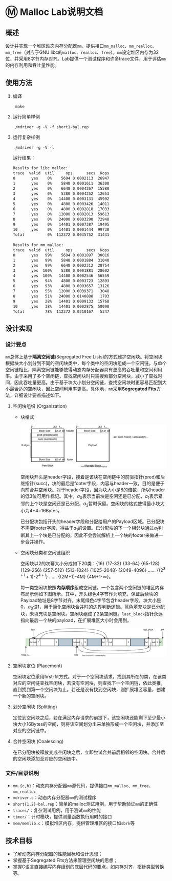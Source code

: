 # :m: Malloc Lab说明文档

## 概述

设计并实现一个堆区动态内存分配器`mm`，提供接口`mm_malloc`、`mm_realloc`、`mm_free`（对应于GNU libc的`malloc`、`realloc`、`free`）。`mm`设定堆区内存为32位，并采用8字节内存对齐。Lab提供一个测试程序和许多trace文件，用于评估`mm`的内存利用和吞吐量性能。

## 使用方法

1. 编译
   
   ```shell
    make
   ```

2. 运行简单样例

    ```shell
    ./mdriver -g -V -f short1-bal.rep
    ```

3. 运行复杂样例

    ```shell
    ./mdriver -g -V -l
    ```

    运行结果：
    ```shell
    Results for libc malloc:
    trace  valid  util     ops      secs  Kops
    0       yes    0%    5694 0.0002113  26947
    1       yes    0%    5848 0.0001611  36300
    2       yes    0%    6648 0.0004267  15580
    3       yes    0%    5380 0.0004252  12653
    4       yes    0%   14400 0.0003131  45992
    5       yes    0%    4800 0.0003426  14011
    6       yes    0%    4800 0.0002818  17033
    7       yes    0%   12000 0.0002013  59613
    8       yes    0%   24000 0.0003290  72948
    9       yes    0%   14401 0.0007387  19495
    10      yes    0%   14401 0.0001444  99730
    Total          0%  112372 0.0035752  31431

    Results for mm_malloc:
    trace  valid  util     ops      secs  Kops
    0       yes   99%    5694 0.0001897  30016
    1       yes   99%    5848 0.0001884  31040
    2       yes   99%    6648 0.0002312  28754
    3       yes  100%    5380 0.0001881  28602
    4       yes  100%   14400 0.0002546  56559
    5       yes   94%    4800 0.0003723  12893
    6       yes   93%    4800 0.0003657  13126
    7       yes   55%   12000 0.0039371   3048
    8       yes   51%   24000 0.0140888   1703
    9       yes   28%   14401 0.0009133  15768
    10      yes   38%   14401 0.0002875  50090
    Total         78%  112372 0.0210167   5347
    ```

## 设计实现

### 设计要点

`mm`总体上基于**隔离空闲链**(Segregated Free Lists)的方式维护空闲块。将空闲块根据块大小划分到不同的空闲块类中，每个类中的空闲块组成一个空闲链。与单个空闲链相比，隔离空闲链能够使得动态内存分配器具有更高的吞吐量和空间利用率。由于采用了多个空闲链，查找空闲块时只需搜索部分空闲块，减小了查找时间，因此吞吐量更高。由于基于块大小划分空闲链，查找空闲块时更容易匹配到大小最合适的空闲块，因此空间利用率更高。具体地，`mm`采用**Segregated Fits**方法，详细设计要点描述如下。

1. 空闲块组织 (Organization)

   * 块格式
        
        ![organization_block](diagram/organization_block.drawio.svg)
        
        空闲块开头是header字段，接着是该块在空闲链中的前驱指针(pred)和后继指针(succ)，块的最后是footer字段，内容与header一致，目的是便于向前合并空闲块。对于header字段，因为块大小是8的倍数，所以header的低3位可用作标记。其中，$a_0$表示当前块是空闲还是已分配，$a_1$表示紧邻的上个块是空闲还是已分配，$a_2$暂时保留。空闲块的格式使得最小块大小为4*4=16Bytes。

        已分配块包括开头的header字段和分配给用户的Payload区域。已分配块不需要footer字段，得益于$a_1$的设置。已分配块的下一个相邻块通过$a_1$判断其上一个块是已分配的，因此不会尝试解析上一个块的footer来做进一步合并操作。

    * 空闲块分类和空闲链组织

        空闲块以2的次幂大小分成如下20类：{16} {17-32} {33-64} {65-128} {129-256} {257-512} {513-1024} {1025-2048} {2049-4096} ...... {$(2^{3+i}+1)$-$2^{4+i}$} ...... {(2M+1)-4M} {4M+1-$\infty$}。

        每一类空闲块按照**内存顺序**组成空闲链。一个包含两个空闲链的堆区内存布局示例如下图所示。其中，开头绿色4字节作为填充，保证后续块的Payload地址是8字节对齐。末尾绿色4字节包含header字段，块大小是0，$a_0$设1，用于简化空闲块合并时的边界判断逻辑。蓝色填充块是已分配块，未填充块是空闲块。空闲块组成了2条空闲链。`last_block`指针永远指向最后一个块的payload，在扩展堆区大小时会用到。

        ![organization_list](diagram/organization_list.drawio.svg)

2. 空闲块定位 (Placement)

    空闲块定位采用first-fit方式。对于一个空闲块请求，找到其所在的类，在该类对应的空闲链查找空闲块，若没有空闲块，则查找下一个空闲链，依此类推，直到找到第一个空闲块为止。若还是没有找到空闲块，则扩展堆区容量，创建一个新的空闲块。

3. 划分空闲块 (Splitting)

    定位到空闲块之后，若在满足内存请求的前提下，该空闲块还能剩下至少最小块大小16Bytes的空间，则将该空间划分出来单独形成一个空闲块，并添加至对应的空闲链中。

4. 合并空闲块 (Coalescing)

    在已分配块被释放变成空闲块之后，立即尝试合并前后相邻的空闲块。合并后的空闲块添加至对应的空闲链中。


### 文件/目录说明

* `mm.{c,h}`：动态内存分配器`mm`源代码，提供接口`mm_malloc`、`mm_free`、`mm_realloc`
* `mdriver.c`：动态内存分配器`mm`的测试程序
* `short{1,2}-bal.rep`：简单的malloc测试用例，用于帮助验证`mm`的正确性
* `traces/`：复杂测试用例，用于测试`mm`的性能
* `timer/`：计时模块，提供测量函数执行用时的接口
* `mem/memlib.c`：模拟堆区内存，提供管理堆区的接口如`sbrk`等

## 技术目标

* 了解动态内存分配器的性能目标和设计思想；
* 掌握基于Segregated Fits方法来管理空闲块的思想；
* 掌握C语言直接编写内存级别的底层代码的要点，如内存对齐、指针类型转换等。

